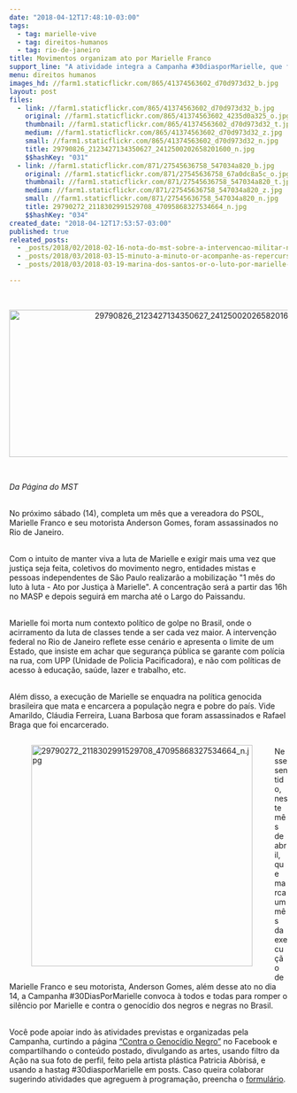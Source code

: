 ```yaml
---
date: "2018-04-12T17:48:10-03:00"
tags:
  - tag: marielle-vive
  - tag: direitos-humanos
  - tag: rio-de-janeiro
title: Movimentos organizam ato por Marielle Franco
support_line: "A atividade integra a Campanha #30diasporMarielle, que foi lançada no dia 31 de março por organizações e coletivos do movimento negro, entidades mistas e pessoas independentes de São Paulo. "
menu: direitos humanos
images_hd: //farm1.staticflickr.com/865/41374563602_d70d973d32_b.jpg
layout: post
files:
  - link: //farm1.staticflickr.com/865/41374563602_d70d973d32_b.jpg
    original: //farm1.staticflickr.com/865/41374563602_4235d0a325_o.jpg
    thumbnail: //farm1.staticflickr.com/865/41374563602_d70d973d32_t.jpg
    medium: //farm1.staticflickr.com/865/41374563602_d70d973d32_z.jpg
    small: //farm1.staticflickr.com/865/41374563602_d70d973d32_n.jpg
    title: 29790826_2123427134350627_2412500202658201600_n.jpg
    $$hashKey: "031"
  - link: //farm1.staticflickr.com/871/27545636758_547034a820_b.jpg
    original: //farm1.staticflickr.com/871/27545636758_67a0dc8a5c_o.jpg
    thumbnail: //farm1.staticflickr.com/871/27545636758_547034a820_t.jpg
    medium: //farm1.staticflickr.com/871/27545636758_547034a820_z.jpg
    small: //farm1.staticflickr.com/871/27545636758_547034a820_n.jpg
    title: 29790272_2118302991529708_47095868327534664_n.jpg
    $$hashKey: "034"
created_date: "2018-04-12T17:53:57-03:00"
published: true
releated_posts:
  - _posts/2018/02/2018-02-16-nota-do-mst-sobre-a-intervencao-militar-no-rj.md
  - _posts/2018/03/2018-03-15-minuto-a-minuto-or-acompanhe-as-repercursoes-do-assassinato-de-marielle-franco.md
  - _posts/2018/03/2018-03-19-marina-dos-santos-or-o-luto-por-marielle-seguira-sendo-luta.md

---
```

<p>&nbsp;</p>

<p style="text-align:center"><img alt="29790826_2123427134350627_2412500202658201600_n.jpg" height="266" src="//farm1.staticflickr.com/865/41374563602_d70d973d32_b.jpg" width="700" /></p>

<p>&nbsp;</p>

<p><em>Da P&aacute;gina do MST</em></p>

<p><br />
No pr&oacute;ximo s&aacute;bado (14), completa um m&ecirc;s que a vereadora do PSOL, Marielle Franco e seu motorista Anderson Gomes, foram assassinados no Rio de Janeiro.&nbsp;</p>

<p><br />
Com o intuito de manter viva a luta de Marielle e exigir mais uma vez que justi&ccedil;a seja feita, coletivos do movimento negro, entidades mistas e pessoas independentes de S&atilde;o Paulo realizar&atilde;o a mobiliza&ccedil;&atilde;o &quot;1 m&ecirc;s do luto &agrave; luta - Ato por Justi&ccedil;a &agrave; Marielle&quot;. A concentra&ccedil;&atilde;o ser&aacute; a partir das 16h no MASP e depois seguir&aacute; em marcha at&eacute; o Largo do Paissandu.</p>

<p><br />
Marielle foi morta num contexto pol&iacute;tico de golpe no Brasil, onde o acirramento da luta de classes tende a ser cada vez maior. A interven&ccedil;&atilde;o federal no Rio de Janeiro reflete esse cen&aacute;rio e apresenta o limite de um Estado, que insiste em achar que seguran&ccedil;a p&uacute;blica se garante com pol&iacute;cia na rua, com UPP (Unidade de Policia Pacificadora), e n&atilde;o com pol&iacute;ticas de acesso &agrave; educa&ccedil;&atilde;o, sa&uacute;de, lazer e trabalho, etc.&nbsp;</p>

<p><br />
Al&eacute;m disso, a execu&ccedil;&atilde;o de Marielle se enquadra na pol&iacute;tica genocida brasileira que mata e encarcera a popula&ccedil;&atilde;o negra e pobre do pa&iacute;s. Vide Amarildo, Cl&aacute;udia Ferreira, Luana Barbosa que foram assassinados e Rafael Braga que foi encarcerado.&nbsp;</p>

<figure class="image" style="float:left"><img alt="29790272_2118302991529708_47095868327534664_n.jpg" height="400" src="//farm1.staticflickr.com/871/27545636758_547034a820_b.jpg" width="400" />
<figcaption></figcaption>
</figure>

<p><br />
Nesse sentido, neste m&ecirc;s de abril, que marca um m&ecirc;s da execu&ccedil;&atilde;o de Marielle Franco e seu motorista, Anderson Gomes, al&eacute;m desse ato no dia 14, a Campanha #30DiasPorMarielle convoca &agrave; todos e todas para romper o sil&ecirc;ncio por Marielle e contra o genoc&iacute;dio dos negros e negras no Brasil.&nbsp;</p>

<p><br />
Voc&ecirc; pode apoiar indo &agrave;s atividades previstas e organizadas pela Campanha, curtindo a p&aacute;gina <a href="https://www.facebook.com/ContraOGenocidio/?ref=br_rs">&ldquo;Contra o Genoc&iacute;dio Negro&rdquo;</a> no Facebook e compartilhando o conte&uacute;do postado, divulgando as artes, usando filtro da A&ccedil;&atilde;o na sua foto de perfil, feito pela artista pl&aacute;stica Patricia Ab&ograve;ris&aacute;, e usando a hastag #30diasporMarielle em posts. Caso queira colaborar sugerindo atividades que agreguem &agrave; programa&ccedil;&atilde;o, preencha o <a href="https://bit.ly/2H6bihp">formul&aacute;rio</a>.</p>
